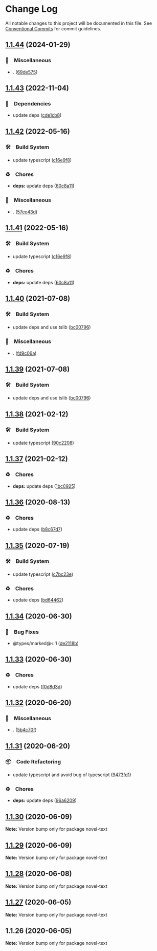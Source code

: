# Change Log

All notable changes to this project will be documented in this file.
See [Conventional Commits](https://conventionalcommits.org) for commit guidelines.

## [1.1.44](https://github.com/bluelovers/ws-node-novel/compare/novel-text@1.1.43...novel-text@1.1.44) (2024-01-29)



### 🔖　Miscellaneous

* . ([69de575](https://github.com/bluelovers/ws-node-novel/commit/69de5751edca049c0a4c350ed67acb3046ceb02c))



## [1.1.43](https://github.com/bluelovers/ws-node-novel/compare/novel-text@1.1.42...novel-text@1.1.43) (2022-11-04)



### 📌　Dependencies

* update deps ([cde1cb8](https://github.com/bluelovers/ws-node-novel/commit/cde1cb8cc36615d5a71b88cca9121d6219746811))



## [1.1.42](https://github.com/bluelovers/ws-node-novel/compare/novel-text@1.1.40...novel-text@1.1.42) (2022-05-16)


### 🛠　Build System

* update typescript ([c16e9f8](https://github.com/bluelovers/ws-node-novel/commit/c16e9f83eb0ba558175485120a2e9334f80bcbd3))


### ♻️　Chores

* **deps:** update deps ([60c8a11](https://github.com/bluelovers/ws-node-novel/commit/60c8a119f095ed04a4c28dcd1774e4e8f0970970))


### 🔖　Miscellaneous

* . ([57ee43d](https://github.com/bluelovers/ws-node-novel/commit/57ee43d121d63feb6ec6588641bebc7343a18342))





## [1.1.41](https://github.com/bluelovers/ws-node-novel/compare/novel-text@1.1.40...novel-text@1.1.41) (2022-05-16)


### 🛠　Build System

* update typescript ([c16e9f8](https://github.com/bluelovers/ws-node-novel/commit/c16e9f83eb0ba558175485120a2e9334f80bcbd3))


### ♻️　Chores

* **deps:** update deps ([60c8a11](https://github.com/bluelovers/ws-node-novel/commit/60c8a119f095ed04a4c28dcd1774e4e8f0970970))





## [1.1.40](https://github.com/bluelovers/ws-node-novel/compare/novel-text@1.1.38...novel-text@1.1.40) (2021-07-08)


### 🛠　Build System

* update deps and use tslib ([bc00796](https://github.com/bluelovers/ws-node-novel/commit/bc007968e0dde703a1b4e79d147bd7122fe3468b))


### 🔖　Miscellaneous

* . ([fd9c06a](https://github.com/bluelovers/ws-node-novel/commit/fd9c06a1e1bc526117eee710e13814cc174c4bf4))





## [1.1.39](https://github.com/bluelovers/ws-node-novel/compare/novel-text@1.1.38...novel-text@1.1.39) (2021-07-08)


### 🛠　Build System

* update deps and use tslib ([bc00796](https://github.com/bluelovers/ws-node-novel/commit/bc007968e0dde703a1b4e79d147bd7122fe3468b))





## [1.1.38](https://github.com/bluelovers/ws-node-novel/compare/novel-text@1.1.37...novel-text@1.1.38) (2021-02-12)


### 🛠　Build System

* update typescript ([90c2208](https://github.com/bluelovers/ws-node-novel/commit/90c22085d647eea8c5e8c4a24ca3dd63cbf784af))





## [1.1.37](https://github.com/bluelovers/ws-node-novel/compare/novel-text@1.1.36...novel-text@1.1.37) (2021-02-12)


### ♻️　Chores

* **deps:** update deps ([1bc0925](https://github.com/bluelovers/ws-node-novel/commit/1bc09257c16754054103f3aec637dcf18f81f25a))





## [1.1.36](https://github.com/bluelovers/ws-node-novel/compare/novel-text@1.1.35...novel-text@1.1.36) (2020-08-13)


### ♻️　Chores

* update deps ([b8c67d7](https://github.com/bluelovers/ws-node-novel/commit/b8c67d7e0447d0afdedef9d1023f254c929efbeb))





## [1.1.35](https://github.com/bluelovers/ws-node-novel/compare/novel-text@1.1.34...novel-text@1.1.35) (2020-07-19)


### 🛠　Build System

* update typescript ([c7bc23e](https://github.com/bluelovers/ws-node-novel/commit/c7bc23ed14faf935ec25170eb23010d8f9c685c1))


### ♻️　Chores

* update deps ([bd64462](https://github.com/bluelovers/ws-node-novel/commit/bd644622f4f1f4941293c180272df22ec30d402a))





## [1.1.34](https://github.com/bluelovers/ws-node-novel/compare/novel-text@1.1.33...novel-text@1.1.34) (2020-06-30)


### 🐛　Bug Fixes

* @types/marked@< 1 ([de2118b](https://github.com/bluelovers/ws-node-novel/commit/de2118bde74358c4338e7d9ca7258df7d3ce24bb))





## [1.1.33](https://github.com/bluelovers/ws-node-novel/compare/novel-text@1.1.32...novel-text@1.1.33) (2020-06-30)


### ♻️　Chores

* update deps ([f0d8d3d](https://github.com/bluelovers/ws-node-novel/commit/f0d8d3d96cef067e3f1c2bc8c5e4110110d5c25b))





## [1.1.32](https://github.com/bluelovers/ws-node-novel/compare/novel-text@1.1.31...novel-text@1.1.32) (2020-06-20)


### 🔖　Miscellaneous

* . ([5b4c70f](https://github.com/bluelovers/ws-node-novel/commit/5b4c70fc018e2f2622187143859a9783c5370849))





## [1.1.31](https://github.com/bluelovers/ws-node-novel/compare/novel-text@1.1.30...novel-text@1.1.31) (2020-06-20)


### 📦　Code Refactoring

* update typescript and avoid bug of typescript ([9473fd1](https://github.com/bluelovers/ws-node-novel/commit/9473fd159a3e0774e7646ab2dc60d73a4667f09b))


### ♻️　Chores

* **deps:** update deps ([96a6209](https://github.com/bluelovers/ws-node-novel/commit/96a62099f0774dae433a16b9e20f2c4ddd518749))





## [1.1.30](https://github.com/bluelovers/ws-node-novel/compare/novel-text@1.1.29...novel-text@1.1.30) (2020-06-09)

**Note:** Version bump only for package novel-text





## [1.1.29](https://github.com/bluelovers/ws-node-novel/compare/novel-text@1.1.28...novel-text@1.1.29) (2020-06-09)

**Note:** Version bump only for package novel-text





## [1.1.28](https://github.com/bluelovers/ws-node-novel/compare/novel-text@1.1.27...novel-text@1.1.28) (2020-06-08)

**Note:** Version bump only for package novel-text





## [1.1.27](https://github.com/bluelovers/ws-node-novel/compare/novel-text@1.1.26...novel-text@1.1.27) (2020-06-05)

**Note:** Version bump only for package novel-text





## 1.1.26 (2020-06-05)

**Note:** Version bump only for package novel-text
